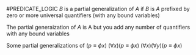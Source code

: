 #PREDICATE_LOGIC 
$B$ is a partial generalization of $A$ if $B$ is $A$ prefixed by zero or more universal quantifiers (with any bound variables)

The partial generaization of $A$ is A but you add any number of quantifiers with any bound variables

Some partial generalizations of $(p \equiv \phi x)$ 
$(\forall x)(p \equiv \phi x)$
$(\forall x)(\forall y)(p \equiv \phi x)$
